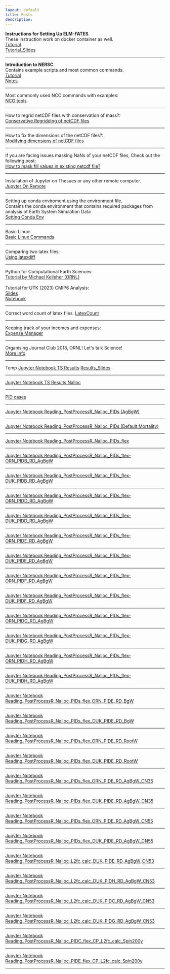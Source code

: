 ```yaml
---
layout: default
title: Posts 
description: 
---
```


**Instructions for Setting Up ELM-FATES**. <br>
These instruction work on docker container as well. <br>
[Tutorial](https://sharma-bharat.github.io/Posts_Online/Tutorial_SettingUp_ELMFATES.html)<br>
[Tutorial_Slides](https://sharma-bharat.github.io/Posts_Online/Tutorial_ELMFATES.html)<br>


<hr>

**Introduction to NERSC**. <br>
Contains example scripts and most common commands. <br>
[Tutorial](https://sharma-bharat.github.io/Posts_Online/NERSC_Tutorial.html)<br>
[Notes](https://sharma-bharat.github.io/Posts_Online/Intro_to_NERSC.html)

<hr>

Most commonly used NCO commands with examples: <br>
[NCO tools](https://sharma-bharat.github.io/Posts_Online/nco_tools.html)

<hr>

How to regrid netCDF files with conservation of mass?: <br>
[Conservative Regridding of netCDF files](https://sharma-bharat.github.io/Posts_Online/regrid_netcdf.html)

<hr>

How to fix the dimensions of the netCDF files?: <br>
[Modifying dimensions of netCDF files](https://sharma-bharat.github.io/Posts_Online/netcdf_modification.html)

<hr>

If you are facing issues masking NaNs of your netCDF files, Check out the following post: <br>
[How to mask fill values in existing netcdf file?](https://sharma-bharat.github.io/Posts_Online/mask_fillvalue.html)


<hr>

Installation of Jupyter on Thesues or any other remote computer. <br>
[Jupyter On Remote](https://sharma-bharat.github.io/Posts_Online/Jupyter_On_Theseus.html)

<hr>

Setting up conda enviroment using the environment file. <br>
Contains the conda environment that contains required packages from analysis of Earth System Simulation Data <br>
[Setting Conda Env](https://sharma-bharat.github.io/Posts_Online/conda_env.html)

<hr>

Basic Linux: <br>
[Basic Linux Commands](https://sharma-bharat.github.io/Posts_Online/basic_linux.html)

<hr>

Comparing two latex files: <br>
[Using latexdiff](https://sharma-bharat.github.io/Posts_Online/latexdiff.html)

<hr>

Python for Computational Earth Sciences: <br>
[Tutorial by Michael Kelleher (ORNL)](https://code.ornl.gov/pyces/pyces-2021) <br>
<br>
Tutorial for UTK (2023) CMIP6 Analysis: <br>
[Slides](https://docs.google.com/presentation/d/1HMX8UHSFLMG0bS5-2OkjnS9jubD_4eOBIN7EuV1Uns8/edit?usp=sharing) <br> 
[Notebook](https://github.com/sharma-bharat/Tutorials_by_Bharat/blob/main/UTK_2023.ipynb) <br> 

<hr>

Correct word count of latex files.
[LatexCount](https://www.ctan.org/pkg/latexcount)

<hr>

Keeping track of your incomes and expenses: <br>
[Expense Manager](https://sharma-bharat.github.io/Posts_Online/expense_manager.html)

<hr>

Organising Journal Club 2018, ORNL! Let's talk Science! <br>
[More Info](https://www.climatemodeling.org/~bharat/journal_club.html)


<hr>

Temp
[Jupyter Notebook TS Results](Posts_Online/Work/Reading_Annual_Files.html)
[Results_Slides](https://docs.google.com/presentation/d/1qHHDj-9KoXMP8Uc3Q9a5owBU7elKO9AbFanhOPVpQLQ/edit#slide=id.g21e4f699372_0_0)

<hr>

[Jupyter Notebook TS Results Nalloc](Posts_Online/Work/Reading_PostProcessR_NCFiles_Nalloc.html)

<hr>

[PID cases](Posts_Online/Work/PIDs.png)

<hr>

[Jupyter Notebook Reading_PostProcessR_Nalloc_PIDs (AgBgW)](Posts_Online/Work/Reading_PostProcessR_Nalloc_PIDs.html)

<hr>

[Jupyter Notebook Reading_PostProcessR_Nalloc_PIDs (Default Mortality)](Posts_Online/Work/Reading_PostProcessR_Nalloc_PIDs_tmp_default_mort.html)

<hr>

[Jupyter Notebook Reading_PostProcessR_Nalloc_PIDs_flex](Posts_Online/Work/Reading_PostProcessR_Nalloc_PIDs_flex.html)

<hr>

[Jupyter Notebook Reading_PostProcessR_Nalloc_PIDs_flex-ORN_PIDB_RD_AgBgW](Posts_Online/Work/Reading_PostProcessR_Nalloc_PIDs_flex_ORN_PIDB_RD_AgBgW.html)

<hr>

[Jupyter Notebook Reading_PostProcessR_Nalloc_PIDs_flex-DUK_PIDB_RD_AgBgW](Posts_Online/Work/Reading_PostProcessR_Nalloc_PIDs_flex_DUK_PIDB_RD_AgBgW.html)

<hr>

[Jupyter Notebook Reading_PostProcessR_Nalloc_PIDs_flex-ORN_PIDD_RD_AgBgW](Posts_Online/Work/Reading_PostProcessR_Nalloc_PIDs_flex_ORN_PIDD_RD_AgBgW.html)

<hr>

[Jupyter Notebook Reading_PostProcessR_Nalloc_PIDs_flex-DUK_PIDD_RD_AgBgW](Posts_Online/Work/Reading_PostProcessR_Nalloc_PIDs_flex_DUK_PIDD_RD_AgBgW.html)


<hr>

[Jupyter Notebook Reading_PostProcessR_Nalloc_PIDs_flex-ORN_PIDE_RD_AgBgW](Posts_Online/Work/Reading_PostProcessR_Nalloc_PIDs_flex_ORN_PIDE_RD_AgBgW.html)

<hr>

[Jupyter Notebook Reading_PostProcessR_Nalloc_PIDs_flex-DUK_PIDE_RD_AgBgW](Posts_Online/Work/Reading_PostProcessR_Nalloc_PIDs_flex_DUK_PIDE_RD_AgBgW.html)

<hr>

[Jupyter Notebook Reading_PostProcessR_Nalloc_PIDs_flex-ORN_PIDF_RD_AgBgW](Posts_Online/Work/Reading_PostProcessR_Nalloc_PIDs_flex_ORN_PIDF_RD_AgBgW.html)

<hr>

[Jupyter Notebook Reading_PostProcessR_Nalloc_PIDs_flex-DUK_PIDF_RD_AgBgW](Posts_Online/Work/Reading_PostProcessR_Nalloc_PIDs_flex_DUK_PIDF_RD_AgBgW.html)


<hr>

[Jupyter Notebook Reading_PostProcessR_Nalloc_PIDs_flex-ORN_PIDG_RD_AgBgW](Posts_Online/Work/Reading_PostProcessR_Nalloc_PIDs_flex_ORN_PIDG_RD_AgBgW.html)

<hr>

[Jupyter Notebook Reading_PostProcessR_Nalloc_PIDs_flex-DUK_PIDG_RD_AgBgW](Posts_Online/Work/Reading_PostProcessR_Nalloc_PIDs_flex_DUK_PIDG_RD_AgBgW.html)

<hr>

[Jupyter Notebook Reading_PostProcessR_Nalloc_PIDs_flex-ORN_PIDH_RD_AgBgW](Posts_Online/Work/Reading_PostProcessR_Nalloc_PIDs_flex_ORN_PIDH_RD_AgBgW.html)

<hr>

[Jupyter Notebook Reading_PostProcessR_Nalloc_PIDs_flex-DUK_PIDH_RD_AgBgW](Posts_Online/Work/Reading_PostProcessR_Nalloc_PIDs_flex_DUK_PIDH_RD_AgBgW.html)

<hr>

[Jupyter Notebook Reading_PostProcessR_Nalloc_PIDs_flex_ORN_PIDE_RD_BgW](Posts_Online/Work/Reading_PostProcessR_Nalloc_PIDs_flex_ORN_PIDE_RD_BgW.html)

<hr>

[Jupyter Notebook Reading_PostProcessR_Nalloc_PIDs_flex_DUK_PIDE_RD_BgW](Posts_Online/Work/Reading_PostProcessR_Nalloc_PIDs_flex_DUK_PIDE_RD_BgW.html)

<hr>

[Jupyter Notebook Reading_PostProcessR_Nalloc_PIDs_flex_ORN_PIDE_RD_RootW](Posts_Online/Work/Reading_PostProcessR_Nalloc_PIDs_flex_ORN_PIDE_RD_RootW.html)

<hr>

[Jupyter Notebook Reading_PostProcessR_Nalloc_PIDs_flex_DUK_PIDE_RD_RootW](Posts_Online/Work/Reading_PostProcessR_Nalloc_PIDs_flex_DUK_PIDE_RD_RootW.html)

<hr>

[Jupyter Notebook Reading_PostProcessR_Nalloc_PIDs_flex_ORN_PIDE_RD_AgBgW_CN35](Posts_Online/Work/Reading_PostProcessR_Nalloc_PIDs_flex_ORN_PIDE_RD_AgBgW_CN35.html)

<hr>

[Jupyter Notebook Reading_PostProcessR_Nalloc_PIDs_flex_DUK_PIDE_RD_AgBgW_CN35](Posts_Online/Work/Reading_PostProcessR_Nalloc_PIDs_flex_DUK_PIDE_RD_AgBgW_CN35.html)

<hr>

[Jupyter Notebook Reading_PostProcessR_Nalloc_PIDs_flex_ORN_PIDE_RD_AgBgW_CN55](Posts_Online/Work/Reading_PostProcessR_Nalloc_PIDs_flex_ORN_PIDE_RD_AgBgW_CN55.html)

<hr>

[Jupyter Notebook Reading_PostProcessR_Nalloc_PIDs_flex_DUK_PIDE_RD_AgBgW_CN55](Posts_Online/Work/Reading_PostProcessR_Nalloc_PIDs_flex_DUK_PIDE_RD_AgBgW_CN55.html)

<hr>

[Jupyter Notebook Reading_PostProcessR_Nalloc_L2fc_calc_DUK_PIDE_RD_AgBgW_CN53](Posts_Online/Work/Reading_PostProcessR_Nalloc_PIDE_flex_CP_L2fc_calc.html)
<hr>

[Jupyter Notebook Reading_PostProcessR_Nalloc_L2fc_calc_DUK_PIDH_RD_AgBgW_CN53](Posts_Online/Work/Reading_PostProcessR_Nalloc_PIDH_flex_CP_L2fc_calc.html)
<hr>

[Jupyter Notebook Reading_PostProcessR_Nalloc_L2fc_calc_DUK_PIDC_RD_AgBgW_CN53](Posts_Online/Work/Reading_PostProcessR_Nalloc_PIDC_flex_CP_L2fc_calc.html)
<hr>

[Jupyter Notebook Reading_PostProcessR_Nalloc_L2fc_calc_DUK_PIDG_RD_AgBgW_CN53](Posts_Online/Work/Reading_PostProcessR_Nalloc_PIDG_flex_CP_L2fc_calc.html)
<hr>


[Jupyter Notebook Reading_PostProcessR_Nalloc_PIDC_flex_CP_L2fc_calc_Spin200y](Posts_Online/Work/Reading_PostProcessR_Nalloc_PIDC_flex_CP_L2fc_calc_Spin200y.html)
<hr>


[Jupyter Notebook Reading_PostProcessR_Nalloc_PIDE_flex_CP_L2fc_calc_Spin200y](Posts_Online/Work/Reading_PostProcessR_Nalloc_PIDE_flex_CP_L2fc_calc_Spin200y.html)
<hr>



